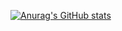 [![Anurag's GitHub stats](https://github-readme-stats.vercel.app/api?username=mrsev17)](https://github.com/anuraghazra/github-readme-stats)
